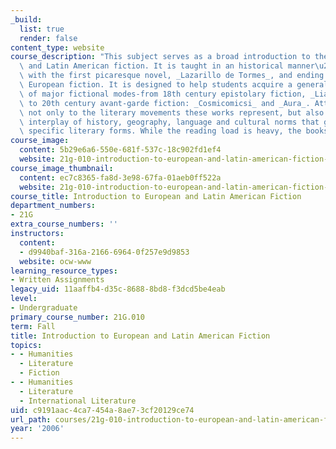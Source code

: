 ```yaml
---
_build:
  list: true
  render: false
content_type: website
course_description: "This subject serves as a broad introduction to the field of European\
  \ and Latin American fiction. It is taught in an historical manner\u2014beginning\
  \ with the first picaresque novel, _Lazarillo de Tormes_, and ending with contemporary\
  \ European fiction. It is designed to help students acquire a general understanding\
  \ of major fictional modes-from 18th century epistolary fiction, _Liaisons dangereuses_,\
  \ to 20th century avant-garde fiction: _Cosmicomicsi_ and _Aura_. Attention is paid\
  \ not only to the literary movements these works represent, but also to the subtle\
  \ interplay of history, geography, language and cultural norms that gave rise to\
  \ specific literary forms. While the reading load is heavy, the books are compelling.\n"
course_image:
  content: 5b29e6a6-550e-681f-537c-18c902fd1ef4
  website: 21g-010-introduction-to-european-and-latin-american-fiction-fall-2006
course_image_thumbnail:
  content: ec7c8365-fa8d-3e98-67fa-01aeb0ff522a
  website: 21g-010-introduction-to-european-and-latin-american-fiction-fall-2006
course_title: Introduction to European and Latin American Fiction
department_numbers:
- 21G
extra_course_numbers: ''
instructors:
  content:
  - d9940baf-316a-2166-6964-0f257e9d9853
  website: ocw-www
learning_resource_types:
- Written Assignments
legacy_uid: 11aaffb4-d35c-8688-8bd8-f3dcd5be4eab
level:
- Undergraduate
primary_course_number: 21G.010
term: Fall
title: Introduction to European and Latin American Fiction
topics:
- - Humanities
  - Literature
  - Fiction
- - Humanities
  - Literature
  - International Literature
uid: c9191aac-4ca7-454a-8ae7-3cf20129ce74
url_path: courses/21g-010-introduction-to-european-and-latin-american-fiction-fall-2006
year: '2006'
---
```

